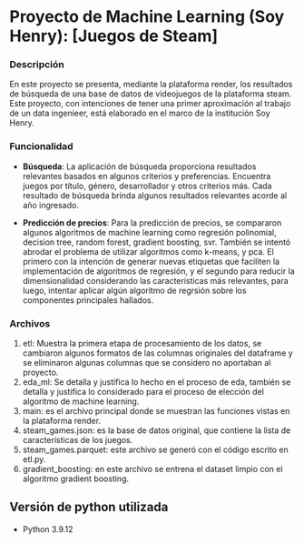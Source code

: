 # Proyecto de Machine Learning (Soy Henry): [Juegos de Steam]


### Descripción

  En este proyecto se presenta, mediante la plataforma render, los resultados de búsqueda de una base de datos de videojuegos de la plataforma steam. Este proyecto, con intenciones de tener una primer aproximación al trabajo de un data ingenieer, está elaborado en el marco de la institución Soy Henry.

### Funcionalidad

- **Búsqueda**: La aplicación de búsqueda proporciona resultados relevantes basados en algunos criterios y preferencias. Encuentra juegos por título, género, desarrollador y otros criterios más. Cada resultado de búsqueda brinda algunos resultados relevantes acorde al año ingresado.

- **Predicción de precios**: Para la predicción de precios, se compararon algunos algoritmos de machine learning como regresión polinomial, decision tree, random forest, gradient boosting, svr. También se intentó abrodar el problema de utilizar algoritmos como k-means, y pca. El primero con la intención de generar nuevas etiquetas que faciliten la implementación de algoritmos de regresión, y el segundo para reducir la dimensionalidad considerando las características más relevantes, para luego, intentar aplicar algún algoritmo de regrsión sobre los componentes principales hallados. 


### Archivos

1. etl: Muestra la primera etapa de procesamiento de los datos, se cambiaron algunos formatos de las columnas originales del dataframe y se eliminaron algunas columnas que se considero no aportaban al proyecto.
2. eda_ml: Se detalla y justifica lo hecho en el proceso de eda, también se detalla y justifica lo considerado para el proceso de elección del algoritmo de machine learning.
3. main: es el archivo principal donde se muestran las funciones vistas en la plataforma render.
4. steam_games.json: es la base de datos original, que contiene la lista de características de los juegos.
5. steam_games.parquet: este archivo se generó con el código escrito en etl.py.
6. gradient_boosting: en este archivo se entrena el dataset limpio con el algoritmo gradient boosting.


## Versión de python utilizada

- Python 3.9.12
